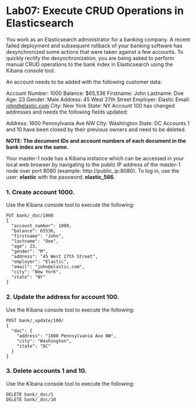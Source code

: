 # Lab07: Execute CRUD Operations in Elasticsearch


You work as an Elasticsearch administrator for a banking company. A recent failed deployment and subsequent rollback of your banking software has desynchronized some actions that were taken against a few accounts. To quickly rectify the desynchronization, you are being asked to perform manual CRUD operations to the bank index in Elasticsearch using the Kibana console tool.

An account needs to be added with the following customer data:

Account Number: 1000
Balance: $65,536
Firstname: John
Lastname: Doe
Age: 23
Gender: Male
Address: 45 West 27th Street
Employer: Elastic
Email: john@elastic.com
City: New York
State: NY
Account 100 has changed addresses and needs the following fields updated:

Address: 1600 Pennsylvania Ave NW
City: Washington
State: DC
Accounts 1 and 10 have been closed by their previous owners and need to be deleted.

**NOTE: The document IDs and account numbers of each document in the bank index are the same.**

Your master-1 node has a Kibana instance which can be accessed in your local web browser by navigating to the public IP address of the master-1 node over port 8080 (example: http://public_ip:8080). To log in, use the user: **elastic**  with the password: **elastic_566**.




### 1. Create account 1000.

Use the Kibana console tool to execute the following:
```
PUT bank/_doc/1000
{
  "account_number": 1000,
  "balance": 65536,
  "firstname": "John",
  "lastname": "Doe",
  "age": 23,
  "gender": "M",
  "address": "45 West 27th Street",
  "employer": "Elastic",
  "email": "john@elastic.com",
  "city": "New York",
  "state": "NY"
}
```
### 2. Update the address for account 100.

Use the Kibana console tool to execute the following:
```
POST bank/_update/100/
{
  "doc": {
    "address": "1600 Pennsylvania Ave NW",
    "city": "Washington",
    "state": "DC"
  }
}
```
### 3. Delete accounts 1 and 10.

Use the Kibana console tool to execute the following:
```
DELETE bank/_doc/1
DELETE bank/_doc/10
```